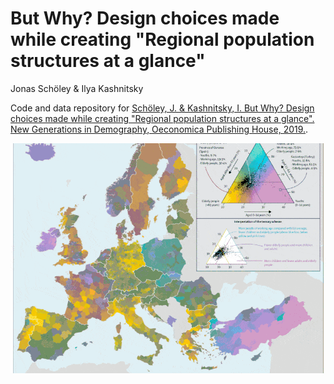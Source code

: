 But Why? Design choices made while creating "Regional population structures at a glance"
================
Jonas Schöley & Ilya Kashnitsky

Code and data repository for [Schöley, J. & Kashnitsky, I. But Why? Design choices made while creating "Regional population structures at a glance". New Generations in Demography, Oeconomica Publishing House, 2019.](https://oeconomica.vse.cz/wp-content/uploads/page/15835/EBOOK_New-Generations-in-Demography.pdf).

![](README_files/teaser.gif)
